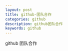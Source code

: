```yaml
---
layout: post
title: github-团队合作
categories: github
description: github团队合作
keywords: github
---
```


github 团队合作
